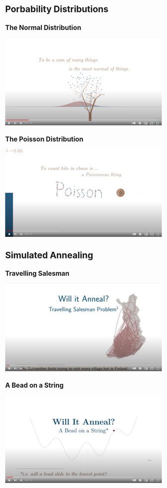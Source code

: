 # Porbability Distributions
## The Normal Distribution
[![Thumbnail to Youtube video](Probability_Distributions/Normal_Distribution/thumbnail.png)](https://youtu.be/5d7aaMnN25w "To Be Normal - Click to Watch!")

## The Poisson Distribution
[![Thumbnail to Youtube video](Probability_Distributions/Poisson_Distribution/thumbnail.png)](https://youtu.be/03LDG4vsTOg "To Be Poisson - Click to Watch!")

# Simulated Annealing
## Travelling Salesman
[![Thumbnail to Youtube video](Simulated_Annealing/Travelling_Salesman/thumbnail.png)](https://youtu.be/nlXSf5dUk5Q "Travelling Salesman - Click to Watch!")

## A Bead on a String
[![Thumbnail to Youtube video](Simulated_Annealing/A_Bead_on_String/thumbnail.png)](//youtu.be/UqSqS8pg774 "A bead on a String - Click to Watch!")
